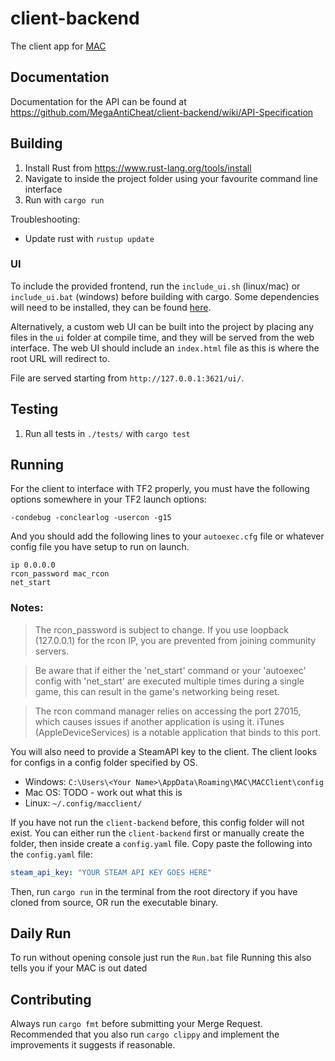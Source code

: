# client-backend


The client app for [MAC](https://github.com/MegaAntiCheat)

## Documentation
Documentation for the API can be found at https://github.com/MegaAntiCheat/client-backend/wiki/API-Specification

## Building
1. Install Rust from https://www.rust-lang.org/tools/install
2. Navigate to inside the project folder using your favourite command line interface
3. Run with `cargo run`

Troubleshooting:
* Update rust with `rustup update`

### UI
To include the provided frontend, run the `include_ui.sh` (linux/mac) or `include_ui.bat` (windows) before building with cargo. Some dependencies will need to be installed, they can be found [here](https://github.com/MegaAntiCheat/MegaAntiCheat-UI).

Alternatively, a custom web UI can be built into the project by placing any files in the `ui` folder at compile time, and they will be served from the web interface. The web UI should include an `index.html` file as this is where the root URL will redirect to.

File are served starting from `http://127.0.0.1:3621/ui/`.

## Testing
1. Run all tests in `./tests/` with `cargo test`

## Running

For the client to interface with TF2 properly, you must have the following options somewhere in your TF2 launch options:

`-condebug -conclearlog -usercon -g15`

And you should add the following lines to your `autoexec.cfg` file or whatever config file you have setup to run on launch.
```
ip 0.0.0.0
rcon_password mac_rcon
net_start 
```

### Notes:

> The rcon_password is subject to change. If you use loopback (127.0.0.1) for the rcon IP, you are prevented from joining community servers.

> Be aware that if either the 'net_start' command or your 'autoexec' config with 'net_start' are executed multiple times during a single game, this can result in the game's networking being reset.

> The rcon command manager relies on accessing the port 27015, which causes issues if another application is using it. iTunes (AppleDeviceServices) is a notable application that binds to this port. 


You will also need to provide a SteamAPI key to the client. The client looks for configs in a config folder specified by OS.
- Windows: `C:\Users\<Your Name>\AppData\Roaming\MAC\MACClient\config`
- Mac OS: TODO - work out what this is 
- Linux: `~/.config/macclient/`

If you have not run the `client-backend` before, this config folder will not exist. You can either run the `client-backend` first or manually create the folder, then inside create a `config.yaml` file. Copy paste the following into the `config.yaml` file:
```yml
steam_api_key: "YOUR STEAM API KEY GOES HERE"
```

Then, run `cargo run` in the terminal from the root directory if you have cloned from source, OR run the executable binary.

## Daily Run

To run without opening console just run the `Run.bat` file
Running this also tells you if your MAC is out dated

## Contributing
Always run `cargo fmt` before submitting your Merge Request. Recommended that you also run `cargo clippy` and implement the improvements it suggests if reasonable.
